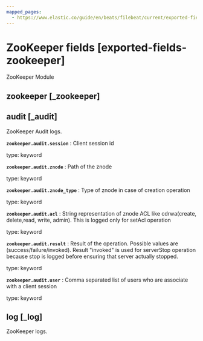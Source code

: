```yaml
---
mapped_pages:
  - https://www.elastic.co/guide/en/beats/filebeat/current/exported-fields-zookeeper.html
---
```


# ZooKeeper fields [exported-fields-zookeeper]

ZooKeeper Module

## zookeeper [_zookeeper]



## audit [_audit]

ZooKeeper Audit logs.

**`zookeeper.audit.session`**
:   Client session id

type: keyword


**`zookeeper.audit.znode`**
:   Path of the znode

type: keyword


**`zookeeper.audit.znode_type`**
:   Type of znode in case of creation operation

type: keyword


**`zookeeper.audit.acl`**
:   String representation of znode ACL like cdrwa(create, delete,read, write, admin). This is logged only for setAcl operation

type: keyword


**`zookeeper.audit.result`**
:   Result of the operation. Possible values are (success/failure/invoked). Result "invoked" is used for serverStop operation because stop is logged before ensuring that server actually stopped.

type: keyword


**`zookeeper.audit.user`**
:   Comma separated list of users who are associate with a client session

type: keyword


## log [_log]

ZooKeeper logs.

